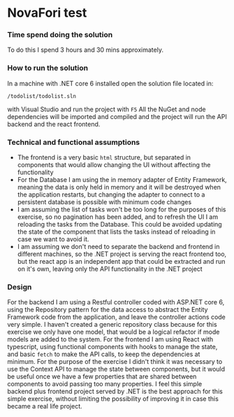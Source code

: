# NovaFori test
### Time spend doing the solution
To do this I spend 3 hours and 30 mins approximately.
### How to run the solution
In a machine with .NET core 6 installed open the solution file located in:
```
/todolist/todolist.sln
```
with Visual Studio and run the project with `F5`
All the NuGet and node dependencies will be imported and compiled and the project will run the API backend and the react frontend.
### Technical and functional assumptions
- The frontend is a very basic `html` structure, but separated in components that would allow changing the UI without affecting the functionality
- For the Database I am using the in memory adapter of Entity Framework, meaning the data is only held in memory and it will be destroyed when the application restarts, but changing the adapter to connect to a persistent database is possible with minimum code changes
- I am assuming the list of tasks won't be too long for the purposes of this exercise, so no pagination has been added, and to refresh the UI I am reloading the tasks from the Database. This could be avoided updating the state of the component that lists the tasks instead of reloading in case we want to avoid it.
- I am assuming we don't need to separate the backend and frontend in different machines, so the .NET project is serving the react frontend too, but the react app is an independent app that could be extracted and run on it's own, leaving only the API functionality in the .NET project
### Design
For the backend I am using a Restful controller coded with ASP.NET core 6, using the Repository pattern for the data access to abstract the Entity Framework code from the application, and leave the controller actions code very simple.
I haven't created a generic repository class because for this exercise we only have one model, that would be a logical refactor if mode models are added to the system.
For the frontend I am using React with typescript, using functional components with hooks to manage the state, and basic `fetch` to make the API calls, to keep the dependencies at minimum.
For the purpose of the exercise I didn't think it was necessary to use the Context API to manage the state between components, but it would be useful once we have a few properties that are shared between components to avoid passing too many properties.
I feel this simple backend plus frontend project served by .NET is the best approach for this simple exercise, without limiting the possibility of improving it in case this became a real life project.
